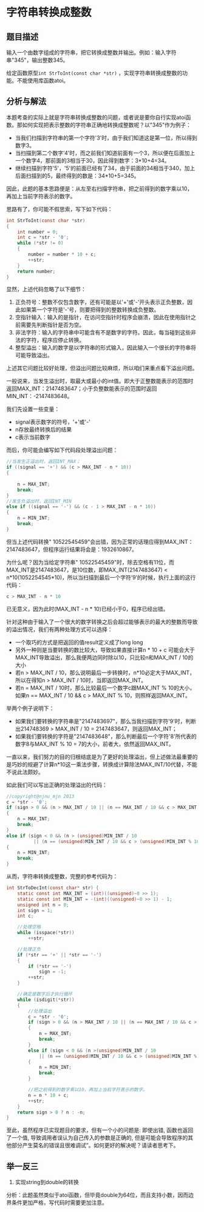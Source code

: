 # 字符串转换成整数

## 题目描述
输入一个由数字组成的字符串，把它转换成整数并输出。例如：输入字符串"345"，输出整数345。

给定函数原型`int StrToInt(const char *str)` ，实现字符串转换成整数的功能。不能使用库函数atoi。

## 分析与解法

本题考查的实际上就是字符串转换成整数的问题，或者说是要你自行实现atoi函数。那如何实现把表示整数的字符串正确地转换成整数呢？以"345"作为例子：
 - 当我们扫描到字符串的第一个字符'3'时，由于我们知道这是第一位，所以得到数字3。
 - 当扫描到第二个数字'4'时，而之前我们知道前面有一个3，所以便在后面加上一个数字4，那前面的3相当于30，因此得到数字：3*10+4=34。
 - 继续扫描到字符'5'，'5'的前面已经有了34，由于前面的34相当于340，加上后面扫描到的5，最终得到的数是：34*10+5=345。

因此，此题的基本思路便是：从左至右扫描字符串，把之前得到的数字乘以10，再加上当前字符表示的数字。  

思路有了，你可能不假思索，写下如下代码：
```c
int StrToInt(const char *str)
{
	int number = 0;
	int c = *str - '0';
	while (*str != 0)
	{
		number = number * 10 + c;
		++str;
	}
	return number;
}
```
显然，上述代码忽略了以下细节：

1. 正负符号：整数不仅包含数字，还有可能是以'+'或'-'开头表示正负整数，因此如果第一个字符是'-'号，则要把得到的整数转换成负整数。  
2. 空指针输入：输入的是指针，在访问空指针时程序会崩溃，因此在使用指针之前需要先判断指针是否为空。  
3. 非法字符：输入的字符串中可能含有不是数字的字符。因此，每当碰到这些非法的字符，程序应停止转换。  
4. 整型溢出：输入的数字是以字符串的形式输入，因此输入一个很长的字符串将可能导致溢出。  

上述其它问题比较好处理，但溢出问题比较麻烦，所以咱们来重点看下溢出问题。

一般说来，当发生溢出时，取最大或最小的int值。即大于正整数能表示的范围时返回MAX_INT：2147483647；小于负整数能表示的范围时返回MIN_INT：-2147483648。

我们先设置一些变量：
 - signal表示数字的符号，'+'或'-'
 - n存放最终转换后的结果
 - c表示当前数字

而后，你可能会编写如下代码段处理溢出问题：
```c
//当发生正溢出时，返回INT_MAX；
if ((signal == '+') && (c > MAX_INT - n * 10))
{
	
	n = MAX_INT;
	break;
}
//发生负溢出时，返回INT_MIN
else if ((signal == '-') && (c - 1 > MAX_INT - n * 10))
{
	n = MIN_INT;
	break;
}
```
但当上述代码转换"    10522545459"会出错，因为正常的话理应得到MAX_INT：2147483647，但程序运行结果将会是：1932610867。

为什么呢？因为当给定字符串"    10522545459"时，除去空格有11位，而MAX_INT是2147483647，是10位数，即MAX_INT(2147483647) < n*10(1052254545\*10)，所以当扫描到最后一个字符‘9’的时候，执行上面的这行代码：
```c
c > MAX_INT - n * 10
```
已无意义，因为此时(MAX_INT - n * 10)已经小于0，程序已经出错。

针对这种由于输入了一个很大的数字转换之后会超过能够表示的最大的整数而导致的溢出情况，我们有两种处理方式可以选择：
 - 一个取巧的方式是把返回的值result定义成了long long
 - 另外一种则是当要转换的数比较大，导致如果直接计算n * 10 + c 可能会大于MAX_INT导致溢出，那么我便两边同时除以10，只比较n和MAX_INT / 10的大小
- 若n > MAX_INT / 10，那么说明最后一步转换时，n*10必定大于MAX_INT，所以在得知n > MAX_INT / 10时，当即返回MAX_INT。
- 若n = MAX_INT / 10时，那么比较最后一个数字c跟MAX_INT % 10的大小，如果n == MAX_INT / 10 && c > MAX_INT % 10，则照样返回MAX_INT。

举两个例子说明下：
 - 如果我们要转换的字符串是"2147483697"，那么当我扫描到字符'9'时，判断出214748369 > MAX_INT / 10 = 2147483647，则返回MAX_INT；
 - 如果我们要转换的字符是"2147483648"，那么判断最后一个字符'8'所代表的数字8与MAX_INT % 10 = 7的大小，前者大，依然返回MAX_INT。

一直以来，我们努力的目的归根结底是为了更好的处理溢出，但上述做法最重要的是巧妙的规避了计算n\*10这一乘法步骤，转换成计算除法MAX_INT/10代替，不能不说此法颇妙。  

如此我们可以写出正确的处理溢出的代码：

```c
//copyright@njnu_mjn 2013
c = *str - '0';
if (sign > 0 && (n > MAX_INT / 10 || (n == MAX_INT / 10 && c > MAX_INT % 10)))
{
    n = MAX_INT;
    break;
}
else if (sign < 0 && (n > (unsigned)MIN_INT / 10
          || (n == (unsigned)MIN_INT / 10 && c > (unsigned)MIN_INT % 10)))
{
    n = MIN_INT;
    break;
}
```  
从而，字符串转换成整数，完整的参考代码为：  
```c
int StrToDecInt(const char* str) {
	static const int MAX_INT = (int)((unsigned)~0 >> 1);
	static const int MIN_INT = -(int)((unsigned)~0 >> 1) - 1;
	unsigned int n = 0;
	int sign = 1;
	int c;

	//处理空格
	while (isspace(*str))
		++str;

	//处理正负
	if (*str == '+' || *str == '-')
	{
		if (*str == '-')
			sign = -1;
		++str;
	}

	//确定是数字后才执行循环
	while (isdigit(*str))
	{
		//处理溢出
		c = *str - '0';
		if (sign > 0 && (n > MAX_INT / 10 || (n == MAX_INT / 10 && c > MAX_INT % 10)))
		{
			n = MAX_INT;
			break;
		}
		else if (sign < 0 && (n >(unsigned)MIN_INT / 10
			|| (n == (unsigned)MIN_INT / 10 && c > (unsigned)MIN_INT % 10)))
		{
			n = MIN_INT;
			break;
		}

		//把之前得到的数字乘以10，再加上当前字符表示的数字。
		n = n * 10 + c;
		++str;
	}
	return sign > 0 ? n : -n;
}
```
至此，虽然程序已实现题目的要求，但有一个小的问题是: 即使出错, 函数也返回了一个值, 导致调用者误认为自己传入的参数是正确的, 但是可能会导致程序的其他部分产生莫名的错误且很难调试”。如何更好的解决呢？请读者思考下。

## 举一反三

1. 实现string到double的转换

分析：此题虽然类似于atoi函数，但毕竟double为64位，而且支持小数，因而边界条件更加严格，写代码时需要更加注意。
